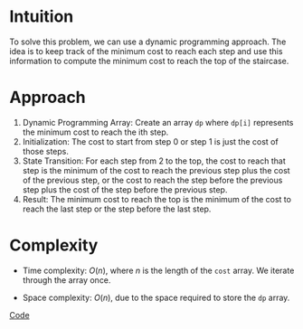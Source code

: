 # Intuition
To solve this problem, we can use a dynamic programming approach. The idea is to keep track of the minimum cost to reach each step and use this information to compute the minimum cost to reach the top of the staircase.

# Approach
1. Dynamic Programming Array: Create an array `dp` where `dp[i]` represents the minimum cost to reach the ith step.
2. Initialization: The cost to start from step 0 or step 1 is just the cost of those steps.
3. State Transition: For each step from 2 to the top, the cost to reach that step is the minimum of the cost to reach the previous step plus the cost of the previous step, or the cost to reach the step before the previous step plus the cost of the step before the previous step.
4. Result: The minimum cost to reach the top is the minimum of the cost to reach the last step or the step before the last step.

# Complexity
- Time complexity:
$O(n)$, where $n$ is the length of the `cost` array. We iterate through the array once.

- Space complexity:
$O(n)$, due to the space required to store the `dp` array.

[Code](./746-Min-Cost-Climbing-Stairs.ts)